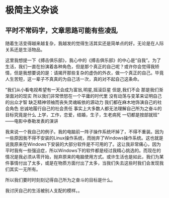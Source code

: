 # 极简主义杂谈

## 平时不常码字，文章思路可能有些凌乱

随着生活变得越来越复杂，我越发的觉得生活其实还是简单点的好。无论是在人际关系还是生活物品。


这里我想提一下《搏击俱乐部》，我心中的《搏击俱乐部》的中心是“自我”。为了生活，我们一直在扮演着各种角色，但是那个真正的自己呢？或许你会觉得我矫情，但是我想要说的是：请揭开那些复杂的虚伪的外衣，做一个真正的自己。毕竟人生苦短，这一辈子不真真的为自己活一次，真的对不起自己这条命。

“我们从小看电视希望有一天会成为富翁,明星,摇滚巨星
但是,我们不会
那是我们渐渐面对的现实
所以我们非常愤怒在一个平庸的时代里
没有动荡与变革来证明自己的出众才智
缺乏精神领袖而丧失灵魂皈依的源动力
我们都在麻木地饰演自己的社会角色
忠诚地履行自己的社会责任
事实上大多数人都无法理解自己所为之奋斗的目标究竟是什么
上学，工作，恋爱，结婚，生子，生老病死
一切都是按部就班“
——电影中泰勒发表的演讲


我来说一个我自己的例子。我的电脑前一阵子操作系统坏掉了，不得不重装。因为一些原因我不得不安装的Linux操作系统，而抛弃了Windows操作系统。这也就是说我原来在Windows下安装的大部分软件是不可用的了。这让我非常痛心，因为平时我有一些强迫症，所以Windows下的软件都是经过我精心挑选的。而现在的情况是我必须从零开始，抛弃原来的电脑使用方式。或许生活也是如此，我们为某件事情付出了太多，或是在物质方面付出了太多，当我们失去这些时我们会发现我们其实一无所有。

所以我们要时时刻刻记得自己所为之奋斗的目标是什么。

我讨厌自己的生活被别人支配的模样。。

